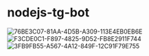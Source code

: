 # nodejs-tg-bot

![76BE3C07-81AA-4D5B-A309-113E4EB0EB6E](https://user-images.githubusercontent.com/80161180/236686257-c51a89f2-1c9f-43a6-ba2f-0dd5b671b7cc.png)
![F3CDE0C1-F897-4825-9D52-FB8E2911F744](https://user-images.githubusercontent.com/80161180/236686260-71a4ee7c-7f2a-4e60-b722-4edea3c43015.png)
![3FB9FB55-A567-4A12-849F-12C91F79E755](https://user-images.githubusercontent.com/80161180/236686262-0c92b2eb-057f-46fa-aaa3-c54a9c233214.png)
